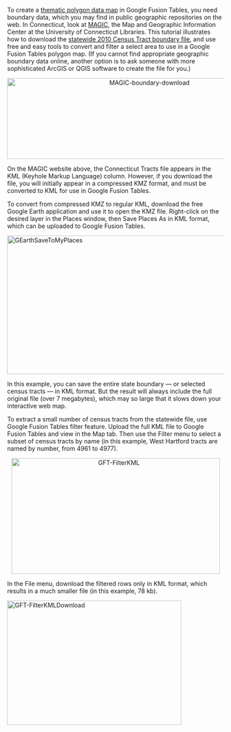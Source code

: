 To create a <a href="http://epress.trincoll.edu/dataviz/chapter/create-thematic-polygon-map/" target="_blank">thematic polygon data map</a> in Google Fusion Tables, you need boundary data, which you may find in public geographic repositories on the web. In Connecticut, look at <a href="http://magic.lib.uconn.edu" target="_blank">MAGIC</a>, the Map and Geographic Information Center at the University of Connecticut Libraries. This tutorial illustrates how to download the <a href="http://magic.lib.uconn.edu/connecticut_data.html#census" target="_blank">statewide 2010 Census Tract boundary file</a>, and use free and easy tools to convert and filter a select area to use in a Google Fusion Tables polygon map. (If you cannot find appropriate geographic boundary data online, another option is to ask someone with more sophisticated ArcGIS or QGIS software to create the file for you.)
<p style="text-align: center;"><a href="http://epress.trincoll.edu/dataviz/wp-content/uploads/sites/11/2014/02/MAGIC-boundary-download.png"><img class="aligncenter  wp-image-146" alt="MAGIC-boundary-download" src="http://epress.trincoll.edu/dataviz/wp-content/uploads/sites/11/2014/02/MAGIC-boundary-download.png" width="646" height="188" /></a></p>
On the MAGIC website above, the Connecticut Tracts file appears in the KML (Keyhole Markup Language) column. However, if you download the file, you will initially appear in a compressed KMZ format, and must be converted to KML for use in Google Fusion Tables.

To convert from compressed KMZ to regular KML, download the free Google Earth application and use it to open the KMZ file. Right-click on the desired layer in the Places window, then Save Places As in KML format, which can be uploaded to Google Fusion Tables.

<a href="http://epress.trincoll.edu/dataviz/wp-content/uploads/sites/11/2014/02/GEarthSaveToMyPlaces.png"><img class="aligncenter size-full wp-image-149" alt="GEarthSaveToMyPlaces" src="http://epress.trincoll.edu/dataviz/wp-content/uploads/sites/11/2014/02/GEarthSaveToMyPlaces.png" width="564" height="322" /></a>

In this example, you can save the entire state boundary — or selected census tracts — in KML format. But the result will always include the full original file (over 7 megabytes), which may so large that it slows down your interactive web map.

To extract a small number of census tracts from the statewide file, use Google Fusion Tables filter feature. Upload the full KML file to Google Fusion Tables and view in the Map tab. Then use the Filter menu to select a subset of census tracts by name (in this example, West Hartford tracts are named by number, from 4961 to 4977).
<p style="text-align: center;"><a href="http://epress.trincoll.edu/dataviz/wp-content/uploads/sites/11/2014/02/GFT-FilterKML.png"><img class="aligncenter  wp-image-150" alt="GFT-FilterKML" src="http://epress.trincoll.edu/dataviz/wp-content/uploads/sites/11/2014/02/GFT-FilterKML.png" width="485" height="269" /></a></p>
In the File menu, download the filtered rows only in KML format, which results in a much smaller file (in this example, 78 kb).

<a href="http://epress.trincoll.edu/dataviz/wp-content/uploads/sites/11/2014/02/GFT-FilterKMLDownload.png"><img class="aligncenter size-full wp-image-151" alt="GFT-FilterKMLDownload" src="http://epress.trincoll.edu/dataviz/wp-content/uploads/sites/11/2014/02/GFT-FilterKMLDownload.png" width="405" height="289" /></a>
